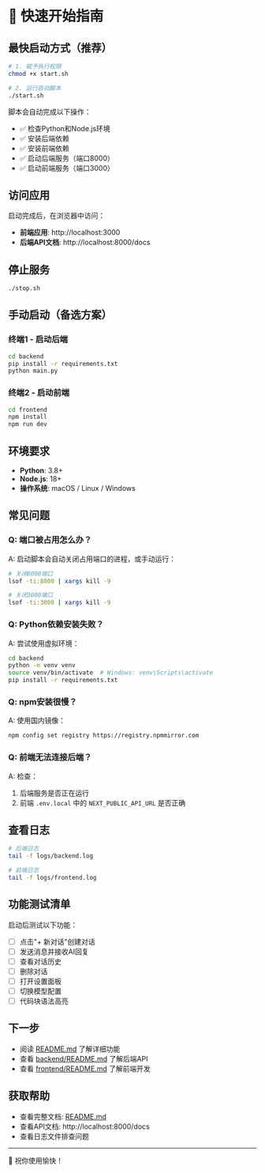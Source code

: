 # 🚀 快速开始指南

## 最快启动方式（推荐）

```bash
# 1. 赋予执行权限
chmod +x start.sh

# 2. 运行启动脚本
./start.sh
```

脚本会自动完成以下操作：
- ✅ 检查Python和Node.js环境
- ✅ 安装后端依赖
- ✅ 安装前端依赖
- ✅ 启动后端服务（端口8000）
- ✅ 启动前端服务（端口3000）

## 访问应用

启动完成后，在浏览器中访问：

- **前端应用**: http://localhost:3000
- **后端API文档**: http://localhost:8000/docs

## 停止服务

```bash
./stop.sh
```

## 手动启动（备选方案）

### 终端1 - 启动后端

```bash
cd backend
pip install -r requirements.txt
python main.py
```

### 终端2 - 启动前端

```bash
cd frontend
npm install
npm run dev
```

## 环境要求

- **Python**: 3.8+
- **Node.js**: 18+
- **操作系统**: macOS / Linux / Windows

## 常见问题

### Q: 端口被占用怎么办？

A: 启动脚本会自动关闭占用端口的进程，或手动运行：
```bash
# 关闭8000端口
lsof -ti:8000 | xargs kill -9

# 关闭3000端口
lsof -ti:3000 | xargs kill -9
```

### Q: Python依赖安装失败？

A: 尝试使用虚拟环境：
```bash
cd backend
python -m venv venv
source venv/bin/activate  # Windows: venv\Scripts\activate
pip install -r requirements.txt
```

### Q: npm安装很慢？

A: 使用国内镜像：
```bash
npm config set registry https://registry.npmmirror.com
```

### Q: 前端无法连接后端？

A: 检查：
1. 后端服务是否正在运行
2. 前端 `.env.local` 中的 `NEXT_PUBLIC_API_URL` 是否正确

## 查看日志

```bash
# 后端日志
tail -f logs/backend.log

# 前端日志
tail -f logs/frontend.log
```

## 功能测试清单

启动后测试以下功能：

- [ ] 点击"+ 新对话"创建对话
- [ ] 发送消息并接收AI回复
- [ ] 查看对话历史
- [ ] 删除对话
- [ ] 打开设置面板
- [ ] 切换模型配置
- [ ] 代码块语法高亮

## 下一步

- 阅读 [README.md](README.md) 了解详细功能
- 查看 [backend/README.md](backend/README.md) 了解后端API
- 查看 [frontend/README.md](frontend/README.md) 了解前端开发

## 获取帮助

- 查看完整文档: [README.md](README.md)
- 查看API文档: http://localhost:8000/docs
- 查看日志文件排查问题

---

🎉 祝你使用愉快！
